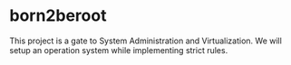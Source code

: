 # born2beroot

This project is a gate to System Administration and Virtualization.
We will setup an operation system while implementing strict rules.
